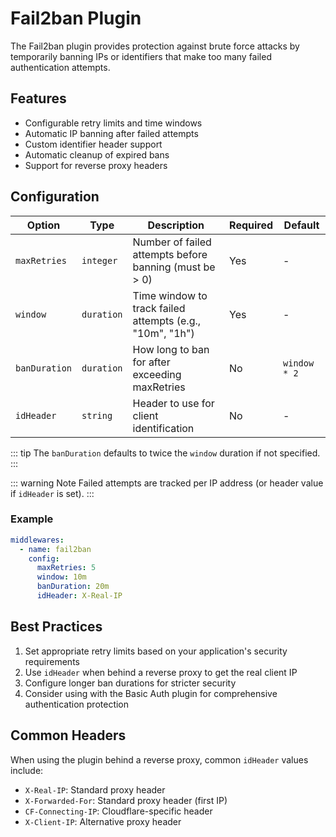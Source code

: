 # Fail2ban Plugin

The Fail2ban plugin provides protection against brute force attacks by temporarily banning IPs or identifiers that make too many failed authentication attempts.

## Features

- Configurable retry limits and time windows
- Automatic IP banning after failed attempts
- Custom identifier header support
- Automatic cleanup of expired bans
- Support for reverse proxy headers

## Configuration

| Option        | Type       | Description                                              | Required | Default      |
| ------------- | ---------- | -------------------------------------------------------- | -------- | ------------ |
| `maxRetries`  | `integer`  | Number of failed attempts before banning (must be > 0)   | Yes      | -            |
| `window`      | `duration` | Time window to track failed attempts (e.g., "10m", "1h") | Yes      | -            |
| `banDuration` | `duration` | How long to ban for after exceeding maxRetries           | No       | `window * 2` |
| `idHeader`    | `string`   | Header to use for client identification                  | No       | -            |

::: tip
The `banDuration` defaults to twice the `window` duration if not specified.
:::

::: warning Note
Failed attempts are tracked per IP address (or header value if `idHeader` is set).
:::

### Example

```yaml
middlewares:
  - name: fail2ban
    config:
      maxRetries: 5
      window: 10m
      banDuration: 20m
      idHeader: X-Real-IP
```

## Best Practices

1. Set appropriate retry limits based on your application's security requirements
2. Use `idHeader` when behind a reverse proxy to get the real client IP
3. Configure longer ban durations for stricter security
4. Consider using with the Basic Auth plugin for comprehensive authentication protection

## Common Headers

When using the plugin behind a reverse proxy, common `idHeader` values include:

- `X-Real-IP`: Standard proxy header
- `X-Forwarded-For`: Standard proxy header (first IP)
- `CF-Connecting-IP`: Cloudflare-specific header
- `X-Client-IP`: Alternative proxy header
